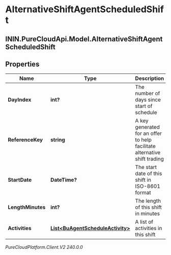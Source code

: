 # AlternativeShiftAgentScheduledShift

## ININ.PureCloudApi.Model.AlternativeShiftAgentScheduledShift

## Properties

|Name | Type | Description | Notes|
|------------ | ------------- | ------------- | -------------|
| **DayIndex** | **int?** | The number of days since start of schedule | |
| **ReferenceKey** | **string** | A key generated for an offer to help facilitate alternative shift trading | |
| **StartDate** | **DateTime?** | The start date of this shift in ISO-8601 format | |
| **LengthMinutes** | **int?** | The length of this shift in minutes | |
| **Activities** | [**List&lt;BuAgentScheduleActivity&gt;**](BuAgentScheduleActivity) | A list of activities in this shift | |



_PureCloudPlatform.Client.V2 240.0.0_
